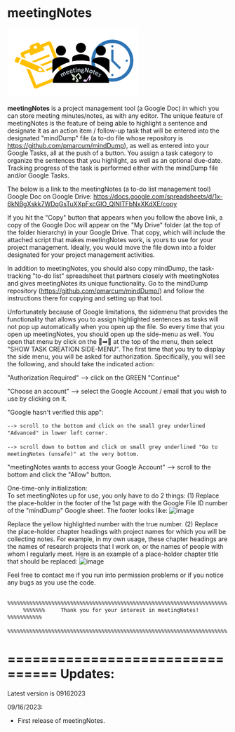 # meetingNotes

<p style="position: relative; overflow:auto">
  <img src="https://github.com/pmarcum/meetingNotes/blob/main/meetingNotes_banner_logo.png"
       width=300
       style="display:inline-block;padding-right:10px"
       alt="meetingNotes-banner-logo">
</p>

<b>meetingNotes</b> is a project management tool (a Google Doc) in which you can store meeting minutes/notes, as with any editor.  The unique feature of meetingNotes is the feature of being able to highlight a sentence and designate it as an action item / follow-up task that will be entered into the designated "mindDump" file (a to-do file whose repository is https://github.com/pmarcum/mindDump), as well as entered into your Google Tasks, all at the push of a button.  You assign a task category to organize the sentences that you highlight, as well as an optional due-date.  Tracking progress of the task is performed either with the mindDump file and/or Google Tasks. 

The below is a link to the meetingNotes (a to-do list management tool) Google Doc on Google Drive: 
https://docs.google.com/spreadsheets/d/1x-6kNBgXskk7WDqGsTuXXpFxcGIO_QlNlTFbNxXKdXE/copy

If you hit the "Copy" button that appears when you follow the above link, a copy of the Google Doc will appear on the "My Drive" folder (at the top of the folder hierarchy) in your Google Drive. That copy, which will include the attached script that makes meetingNotes work, is yours to use for your project management. Ideally, you would move the file down into a folder designated for your project management activities. 

In addition to meetingNotes, you should also copy mindDump, the task-tracking "to-do list" spreadsheet that partners closely with meetingNotes and gives meetingNotes its unique functionality.  Go to the mindDump repository (https://github.com/pmarcum/mindDump/) and follow the instructions there for copying and setting up that tool. 

Unfortunately because of Google limitations, the sidemenu that provides the functionality that allows you to assign highlighted sentences as tasks will not pop up automatically when you open up the file.  So every time that you open up meetingNotes, you should open up the side-menu as well.  You open that menu by click on the 📄➡📆  at the top of the menu, then select "SHOW TASK CREATION SIDE-MENU".  The first time that you try to display the side menu, you will be asked for authorization. Specifically, you will see the following, and should take the indicated action: 

"Authorization Required" --> click on the GREEN "Continue" 

"Choose an account" --> select the Google Account / email that you wish to use by clicking on it.

"Google hasn't verified this app":  

    --> scroll to the bottom and click on the small grey underlined "Advanced" in lower left corner.
    
    --> scroll down to bottom and click on small grey underlined "Go to meetingNotes (unsafe)" at the very bottom.
    
"meetingNotes wants to access your Google Account" --> scroll to the bottom and click the "Allow" button.

One-time-only initialization:  
To set meetingNotes up for use, you only have to do 2 things: 
(1) Replace the place-holder in the footer of the 1st page with the Google File ID number of the "mindDump" Google sheet.  The footer looks like: 
![image](https://github.com/pmarcum/meetingNotes/assets/20630642/bc048743-7364-4d48-af62-2043f54a3afe)

Replace the yellow highlighted number with the true number. 
(2) Replace the place-holder chapter headings with project names for which you will be collecting notes.  For example, in my own usage, these chapter headings are the names of research projects that I work on, or the names of people with whom I regularly meet.  Here is an example of a place-holder chapter title that should be replaced: 
![image](https://github.com/pmarcum/meetingNotes/assets/20630642/f6010e5a-7917-4f5c-a8a7-a1d7b392abda)

Feel free to contact me if you run into permission problems or if you notice any bugs as you use the code. 

         %%%%%%%%%%%%%%%%%%%%%%%%%%%%%%%%%%%%%%%%%%%%%%%%%%%%%%%%%%%%%%%%%%%%%%
         %%%%%%%     Thank you for your interest in meetingNotes!   %%%%%%%%%%%
         %%%%%%%%%%%%%%%%%%%%%%%%%%%%%%%%%%%%%%%%%%%%%%%%%%%%%%%%%%%%%%%%%%%%%%

         
================================
         Updates: 
================================
Latest version is 09162023

09/16/2023: 
- First release of meetingNotes. 
